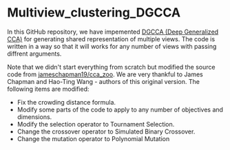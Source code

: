 # Multiview_clustering_DGCCA
In this GitHub repository, we have impemented  [DGCCA (Deep Generalized CCA)](https://www.aclweb.org/anthology/W19-4301.pdf) for generating shared representation of multiple views. The code is written in a way so that it will works for any number of views with passing diffrent arguments.  

Note that we didn't start everything from scratch but modified the source code from [jameschapman19/cca_zoo](https://github.com/jameschapman19/cca_zoo). We are very thankful to James Chapman and Hao-Ting Wang - authors of this original version. The following items are modified:
* Fix the crowding distance formula.
* Modify some parts of the code to apply to any number of objectives and dimensions.
* Modify the selection operator to Tournament Selection.
* Change the crossover operator to Simulated Binary Crossover.
* Change the mutation operator to Polynomial Mutation
